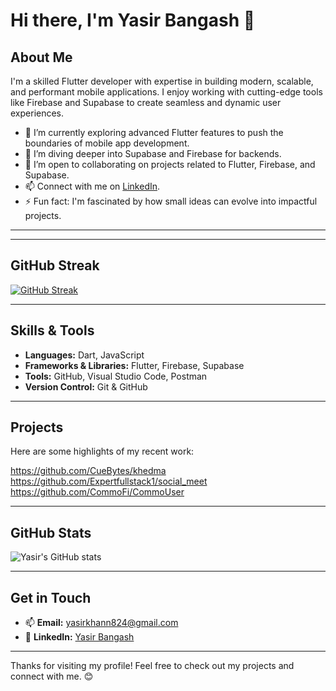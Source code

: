 # Hi there, I'm Yasir Bangash 👋

## About Me

I'm a skilled Flutter developer with expertise in building modern, scalable, and performant mobile applications. I enjoy working with cutting-edge tools like Firebase and Supabase to create seamless and dynamic user experiences.

- 🔭 I’m currently exploring advanced Flutter features to push the boundaries of mobile app development.
- 🌱 I’m diving deeper into Supabase and Firebase for backends.
- 👯 I’m open to collaborating on projects related to Flutter, Firebase, and Supabase.
- 📫 Connect with me on [LinkedIn](https://www.linkedin.com/in/yasir-khan-b79033299/).
- ⚡ Fun fact: I'm fascinated by how small ideas can evolve into impactful projects.

---

---

## GitHub Streak

[![GitHub Streak](https://streak-stats.demolab.com?user=yasir-bangash&theme=tokyonight&date_format=M%20j%5B%2C%20Y%5D&timestamp=1699999999)](https://git.io/streak-stats)


---

## Skills & Tools

- **Languages:** Dart, JavaScript
- **Frameworks & Libraries:** Flutter, Firebase, Supabase
- **Tools:** GitHub, Visual Studio Code, Postman
- **Version Control:** Git & GitHub

---

## Projects

Here are some highlights of my recent work:

https://github.com/CueBytes/khedma  
https://github.com/Expertfullstack1/social_meet
https://github.com/CommoFi/CommoUser




---

## GitHub Stats

![Yasir's GitHub stats](https://github-readme-stats.vercel.app/api?username=yasir-bangash&show_icons=true&theme=tokyonight)

---

## Get in Touch

- 📫 **Email:** yasirkhann824@gmail.com
- 🔗 **LinkedIn:** [Yasir Bangash](https://www.linkedin.com/in/yasir-khan-b79033299/)

---

Thanks for visiting my profile! Feel free to check out my projects and connect with me. 😊
